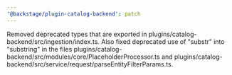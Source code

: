 ```yaml
---
'@backstage/plugin-catalog-backend': patch
---
```


Removed deprecated types that are exported in plugins/catalog-backend/src/ingestion/index.ts. Also fixed deprecated use of "substr" into "substring" in the files plugins/catalog-backend/src/modules/core/PlaceholderProcessor.ts and plugins/catalog-backend/src/service/request/parseEntityFilterParams.ts.
